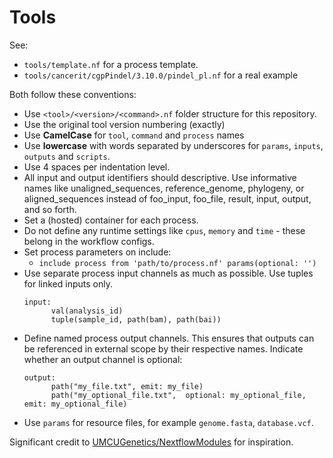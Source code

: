 # Tools

See:

- `tools/template.nf` for a process template.
- `tools/cancerit/cgpPindel/3.10.0/pindel_pl.nf` for a real example

Both follow these conventions:

- Use `<tool>/<version>/<command>.nf` folder structure for this repository.
- Use the original tool version numbering (exactly)
- Use **CamelCase** for `tool`, `command` and `process` names
- Use **lowercase** with words separated by underscores for `params`, `inputs`, `outputs` and `scripts`.
- Use 4 spaces per indentation level.
- All input and output identifiers should descriptive. Use informative names like unaligned_sequences, reference_genome,
  phylogeny, or aligned_sequences instead of foo_input, foo_file, result, input, output, and so forth.
- Set a (hosted) container for each process.
- Do not define any runtime settings like `cpus`, `memory` and `time` - these belong in the workflow configs.
- Set process parameters on include:
  - `include process from 'path/to/process.nf' params(optional: '')`
- Use separate process input channels as much as possible. Use tuples for linked inputs only.
  ```
  input:
        val(analysis_id)
        tuple(sample_id, path(bam), path(bai))
  ```
- Define named process output channels. This ensures that outputs can be referenced in external scope by their respective
  names. Indicate whether an output channel is optional:
  ```
  output:
        path("my_file.txt", emit: my_file)
        path("my_optional_file.txt",  optional: my_optional_file, emit: my_optional_file)
  ```
- Use `params` for resource files, for example `genome.fasta`, `database.vcf`.

Significant credit to [UMCUGenetics/NextflowModules][umcu-nf-modules] for inspiration.

<!-- refs -->

[umcu-nf-modules]: https://github.com/UMCUGenetics/NextflowModules
